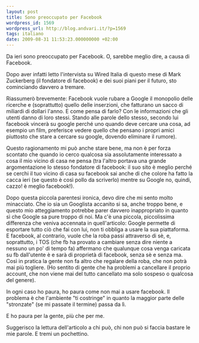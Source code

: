```yaml
---
layout: post
title: Sono preoccupato per Facebook
wordpress_id: 1569
wordpress_url: http://blog.andvari.it/?p=1569
tags: italiano
date: 2009-08-31 11:53:23.000000000 +02:00
---
```

Da ieri sono preoccupato per Facebook. O, sarebbe meglio dire, a causa di Facebook.

Dopo aver infatti letto l'intervista su Wired Italia di questo mese di Mark Zuckerberg (il fondatore di facebook) e dei suoi piani per il futuro, sto cominciando davvero a tremare.

Riassumerò brevemente: Facebook vuole rubare a Google il monopolio delle ricerche e (soprattutto) quello delle inserzioni, che fatturano un sacco di miliardi di dollari l'anno. E come pensa di farlo? Con le informazioni che gli utenti danno di loro stessi. Stando alle parole dello stesso, secondo lui facebook vincerà su google perché uno quando deve cercare una cosa, ad esempio un film, preferisce vedere quello che pensano i propri amici piuttosto che stare a cercare su google, dovendo eliminare il rumore).

Questo ragionamento mi può anche stare bene, ma non è per forza scontato che quando io cerco qualcosa sia assolutamente interessato a cosa il mio vicino di casa ne pensa (tra l'altro portava una grande argomentazione lo stesso fondatore di facebook: il suo sito è meglio perché se cerchi il tuo vicino di casa su facebook sai anche di che colore ha fatto la cacca ieri (se questo è così pollo da scriverlo) mentre su Google no, quindi, cazzo! è meglio facebook!).

Dopo questa piccola parentesi ironica, devo dire che mi sento molto minacciato. Che io sia un Googlista accanito si sa, anche troppo bene, e questo mio atteggiamento potrebbe parer davvero inappropriato in quanto sì che Google sa pure troppo di noi. Ma c'è una piccola, piccolissima differenza che veniva accennata in quell'articolo: Google permette di esportare tutto ciò che fai con lui, non ti obbliga a usare la sua piattaforma. E facebook, al contrario, vuole che la roba passi attraverso di sè, e, soprattutto, i TOS (che fb ha provato a cambiare senza dire niente a nessuno un po' di tempo fa) affermano che qualunque cosa venga caricata su fb dall'utente è e sarà di proprietà di facebook, senza sè e senza ma. Così in pratica la gente non fa altro che regalare della roba, che non potrà mai più togliere. (Ho sentito di gente che ha problemi a cancellare il proprio account, che non viene mai del tutto cancellato ma solo sospeso o qualcosa del genere).

In ogni caso ho paura, ho paura come non mai a usare facebook. Il problema è che l'ambiente "ti costringe" in quanto la maggior parte delle "stronzate" (se mi passate il termine) passa da lì.

E ho paura per la gente, più che per me.

Suggerisco la lettura dell'articolo a chi può, chi non può si faccia bastare le mie parole. E tremi un pochettino.
